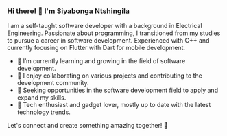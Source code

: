 ### Hi there! 👋 I'm Siyabonga Ntshingila

I am a self-taught software developer with a background in Electrical Engineering. Passionate about programming, I transitioned from my studies to pursue a career in software development. Experienced with C++ and currently focusing on Flutter with Dart for mobile development.

- 🌱 I’m currently learning and growing in the field of software development.
- 👯 I enjoy collaborating on various projects and contributing to the development community.
- 💼 Seeking opportunities in the software development field to apply and expand my skills.
- 📱 Tech enthusiast and gadget lover, mostly up to date with the latest technology trends.

Let's connect and create something amazing together! 🚀


